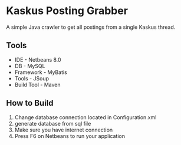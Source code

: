Kaskus Posting Grabber
===========
A simple Java crawler to get all postings from a single Kaskus thread.


Tools
-------------------
* IDE - Netbeans 8.0
* DB - MySQL
* Framework - MyBatis
* Tools - JSoup
* Build Tool - Maven

How to Build
-------------------
1. Change database connection located in Configuration.xml   
2. generate database from sql file
3. Make sure you have internet connection
4. Press F6 on Netbeans to run your application
